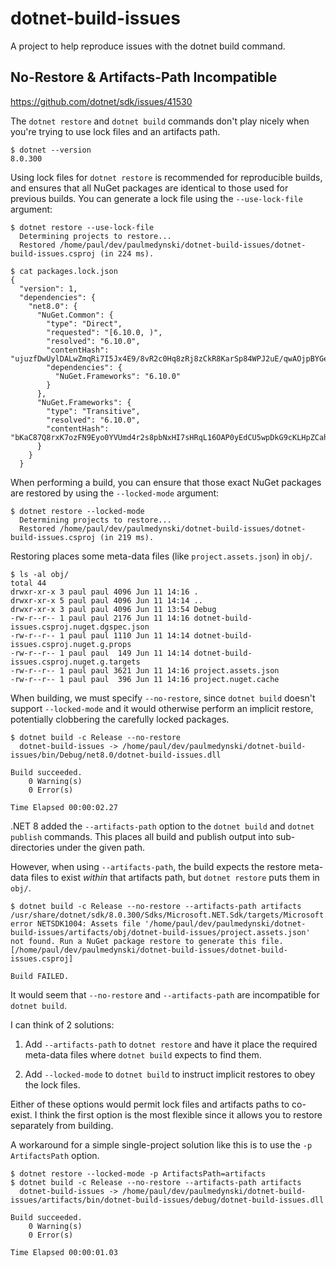 # dotnet-build-issues

A project to help reproduce issues with the dotnet build command.

## No-Restore & Artifacts-Path Incompatible

https://github.com/dotnet/sdk/issues/41530

The ```dotnet restore``` and ```dotnet build``` commands don't play nicely when
you're trying to use lock files and an artifacts path.

```
$ dotnet --version
8.0.300
```

Using lock files for ```dotnet restore``` is recommended for reproducible
builds, and ensures that all NuGet packages are identical to those used for
previous builds.  You can generate a lock file using the ```--use-lock-file```
argument:

```
$ dotnet restore --use-lock-file
  Determining projects to restore...
  Restored /home/paul/dev/paulmedynski/dotnet-build-issues/dotnet-build-issues.csproj (in 224 ms).

$ cat packages.lock.json
{
  "version": 1,
  "dependencies": {
    "net8.0": {
      "NuGet.Common": {
        "type": "Direct",
        "requested": "[6.10.0, )",
        "resolved": "6.10.0",
        "contentHash": "ujuzfDwUylDALwZmqRi7I5Jx4E9/8vR2c0Hq8zRj8zCkR8KarSp84WPJ2uE/qwAOjpBYGek06wWgGJ3ABQ/WxA==",
        "dependencies": {
          "NuGet.Frameworks": "6.10.0"
        }
      },
      "NuGet.Frameworks": {
        "type": "Transitive",
        "resolved": "6.10.0",
        "contentHash": "bKaC87Q8rxK7ozFN9Eyo0YVUmd4r2s8pbNxHI7sHRqL16OAP0yEdCU5wpDkG9cKLHpZCahgoQUfAVC0UadVU+A=="
      }
    }
  }
```

When performing a build, you can ensure that those exact NuGet packages are
restored by using the ```--locked-mode``` argument:

```
$ dotnet restore --locked-mode
  Determining projects to restore...
  Restored /home/paul/dev/paulmedynski/dotnet-build-issues/dotnet-build-issues.csproj (in 219 ms).
```

Restoring places some  meta-data files (like ```project.assets.json```) in
```obj/```.

```
$ ls -al obj/
total 44
drwxr-xr-x 3 paul paul 4096 Jun 11 14:16 .
drwxr-xr-x 5 paul paul 4096 Jun 11 14:14 ..
drwxr-xr-x 3 paul paul 4096 Jun 11 13:54 Debug
-rw-r--r-- 1 paul paul 2176 Jun 11 14:16 dotnet-build-issues.csproj.nuget.dgspec.json
-rw-r--r-- 1 paul paul 1110 Jun 11 14:14 dotnet-build-issues.csproj.nuget.g.props
-rw-r--r-- 1 paul paul  149 Jun 11 14:14 dotnet-build-issues.csproj.nuget.g.targets
-rw-r--r-- 1 paul paul 3621 Jun 11 14:16 project.assets.json
-rw-r--r-- 1 paul paul  396 Jun 11 14:16 project.nuget.cache
```

When building, we must specify ```--no-restore```, since ```dotnet build```
doesn't support ```--locked-mode``` and it would otherwise perform an implicit
restore, potentially clobbering the carefully locked packages.

```
$ dotnet build -c Release --no-restore
  dotnet-build-issues -> /home/paul/dev/paulmedynski/dotnet-build-issues/bin/Debug/net8.0/dotnet-build-issues.dll

Build succeeded.
    0 Warning(s)
    0 Error(s)

Time Elapsed 00:00:02.27
```

.NET 8 added the ```--artifacts-path``` option to the ```dotnet build``` and
```dotnet publish``` commands.  This places all build and publish output into
sub-directories under the given path.

However, when using ```--artifacts-path```, the build expects the restore
meta-data files to exist _within_ that artifacts path, but ```dotnet restore```
puts them in ```obj/```.

```
$ dotnet build -c Release --no-restore --artifacts-path artifacts
/usr/share/dotnet/sdk/8.0.300/Sdks/Microsoft.NET.Sdk/targets/Microsoft.PackageDependencyResolution.targets(266,5): error NETSDK1004: Assets file '/home/paul/dev/paulmedynski/dotnet-build-issues/artifacts/obj/dotnet-build-issues/project.assets.json' not found. Run a NuGet package restore to generate this file. [/home/paul/dev/paulmedynski/dotnet-build-issues/dotnet-build-issues.csproj]

Build FAILED.
```

It would seem that ```--no-restore``` and ```--artifacts-path``` are
incompatible for ```dotnet build```.

I can think of 2 solutions:

1.  Add ```--artifacts-path``` to ```dotnet restore``` and have it place the required meta-data files where ```dotnet build``` expects to find them.

2.  Add ```--locked-mode``` to ```dotnet build``` to instruct implicit restores to obey the lock files.

Either of these options would permit lock files and artifacts paths to co-exist.
I think the first option is the most flexible since it allows you to restore
separately from building.

A workaround for a simple single-project solution like this is to use the ```-p ArtifactsPath``` option.

```
$ dotnet restore --locked-mode -p ArtifactsPath=artifacts
$ dotnet build -c Release --no-restore --artifacts-path artifacts
  dotnet-build-issues -> /home/paul/dev/paulmedynski/dotnet-build-issues/artifacts/bin/dotnet-build-issues/debug/dotnet-build-issues.dll

Build succeeded.
    0 Warning(s)
    0 Error(s)

Time Elapsed 00:00:01.03
```
